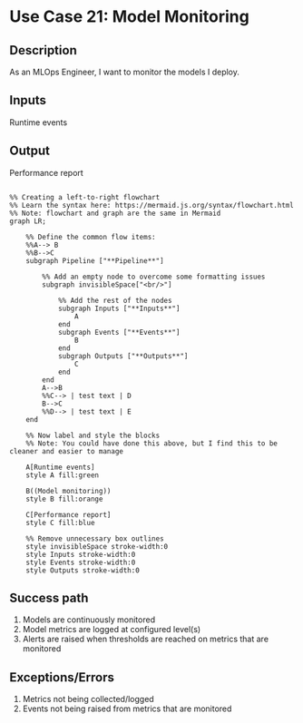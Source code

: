 # Use Case 21: Model Monitoring

## Description

As an MLOps Engineer, I want to monitor the models I deploy.

## Inputs

Runtime events

## Output

Performance report

```mermaid

%% Creating a left-to-right flowchart
%% Learn the syntax here: https://mermaid.js.org/syntax/flowchart.html
%% Note: flowchart and graph are the same in Mermaid
graph LR;

    %% Define the common flow items:
    %%A--> B
    %%B-->C
    subgraph Pipeline ["**Pipeline**"]
        
        %% Add an empty node to overcome some formatting issues
        subgraph invisibleSpace["<br/>"]

            %% Add the rest of the nodes
            subgraph Inputs ["**Inputs**"]
                A
            end
            subgraph Events ["**Events**"]
                B
            end
            subgraph Outputs ["**Outputs**"]
                C
            end
        end
        A-->B
        %%C--> | test text | D
        B-->C
        %%D--> | test text | E
    end

    %% Now label and style the blocks
    %% Note: You could have done this above, but I find this to be cleaner and easier to manage

    A[Runtime events]
    style A fill:green

    B((Model monitoring))
    style B fill:orange

    C[Performance report]
    style C fill:blue

    %% Remove unnecessary box outlines
    style invisibleSpace stroke-width:0
    style Inputs stroke-width:0
    style Events stroke-width:0
    style Outputs stroke-width:0

```


## Success path

1. Models are continuously monitored
2. Model metrics are logged at configured level(s)
3. Alerts are raised when thresholds are reached on metrics that are monitored

## Exceptions/Errors

1. Metrics not being collected/logged
2. Events not being raised from metrics that are monitored 
